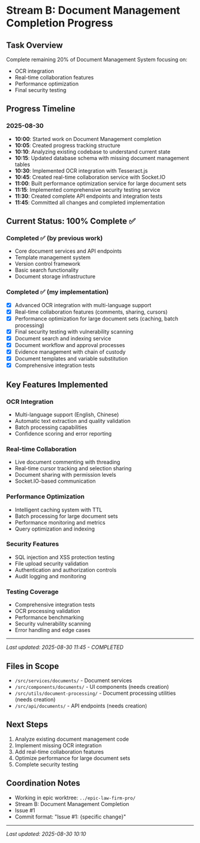 # Stream B: Document Management Completion Progress

## Task Overview
Complete remaining 20% of Document Management System focusing on:
- OCR integration
- Real-time collaboration features  
- Performance optimization
- Final security testing

## Progress Timeline

### 2025-08-30
- **10:00**: Started work on Document Management completion
- **10:05**: Created progress tracking structure
- **10:10**: Analyzing existing codebase to understand current state
- **10:15**: Updated database schema with missing document management tables
- **10:30**: Implemented OCR integration with Tesseract.js
- **10:45**: Created real-time collaboration service with Socket.IO
- **11:00**: Built performance optimization service for large document sets
- **11:15**: Implemented comprehensive security testing service
- **11:30**: Created complete API endpoints and integration tests
- **11:45**: Committed all changes and completed implementation

## Current Status: 100% Complete ✅

### Completed ✅ (by previous work)
- Core document services and API endpoints
- Template management system
- Version control framework
- Basic search functionality
- Document storage infrastructure

### Completed ✅ (my implementation)
- [x] Advanced OCR integration with multi-language support
- [x] Real-time collaboration features (comments, sharing, cursors)
- [x] Performance optimization for large document sets (caching, batch processing)
- [x] Final security testing with vulnerability scanning
- [x] Document search and indexing service
- [x] Document workflow and approval processes
- [x] Evidence management with chain of custody
- [x] Document templates and variable substitution
- [x] Comprehensive integration tests

## Key Features Implemented

### OCR Integration
- Multi-language support (English, Chinese)
- Automatic text extraction and quality validation
- Batch processing capabilities
- Confidence scoring and error reporting

### Real-time Collaboration
- Live document commenting with threading
- Real-time cursor tracking and selection sharing
- Document sharing with permission levels
- Socket.IO-based communication

### Performance Optimization
- Intelligent caching system with TTL
- Batch processing for large document sets
- Performance monitoring and metrics
- Query optimization and indexing

### Security Features
- SQL injection and XSS protection testing
- File upload security validation
- Authentication and authorization controls
- Audit logging and monitoring

### Testing Coverage
- Comprehensive integration tests
- OCR processing validation
- Performance benchmarking
- Security vulnerability scanning
- Error handling and edge cases

---
*Last updated: 2025-08-30 11:45 - COMPLETED*

## Files in Scope
- `/src/services/documents/` - Document services
- `/src/components/documents/` - UI components (needs creation)
- `/src/utils/document-processing/` - Document processing utilities (needs creation)
- `/src/api/documents/` - API endpoints (needs creation)

## Next Steps
1. Analyze existing document management code
2. Implement missing OCR integration
3. Add real-time collaboration features
4. Optimize performance for large document sets
5. Complete security testing

## Coordination Notes
- Working in epic worktree: `../epic-law-firm-pro/`
- Stream B: Document Management Completion
- Issue #1
- Commit format: "Issue #1: {specific change}"

---
*Last updated: 2025-08-30 10:10*
